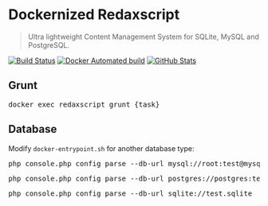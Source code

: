 Dockernized Redaxscript
=======================

> Ultra lightweight Content Management System for SQLite, MySQL and PostgreSQL.

[![Build Status](https://img.shields.io/travis/redaxmedia/redaxscript-docker.svg?style=flat)](https://travis-ci.org/redaxmedia/redaxscript-docker)
[![Docker Automated build](https://img.shields.io/docker/automated/redaxmedia/redaxscript.svg)](https://hub.docker.com/r/redaxmedia/redaxscript/)
[![GitHub Stats](https://img.shields.io/badge/github-stats-ff5500.svg)](http://githubstats.com/redaxmedia/redaxscript-docker)


Grunt
-----

<pre>docker exec redaxscript grunt {task}</pre>


Database
--------

Modify <code>docker-entrypoint.sh</code> for another database type:

<pre>php console.php config parse --db-url mysql://root:test@mysql/test</pre>

<pre>php console.php config parse --db-url postgres://postgres:test@pgsql/test</pre>

<pre>php console.php config parse --db-url sqlite://test.sqlite</pre>
